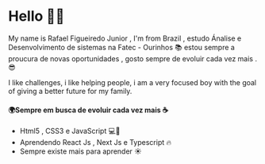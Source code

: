 # Hello 👋🏼
My name is Rafael Figueiredo Junior , I'm from Brazil , estudo Ánalise e Desenvolvimento de sistemas na Fatec - Ourinhos 📚 estou sempre a proucura de novas oportunidades , gosto sempre de evoluir cada vez mais .😎

I like challenges, i like helping people, i am a very focused boy with the goal of giving a better future for my family.

#### 🌍Sempre em busca de evoluir cada vez mais ☕

- Html5 , CSS3 e JavaScript 💻💓
- Aprendendo React Js , Next Js e Typescript 🔥
- Sempre existe mais para aprender ☀


